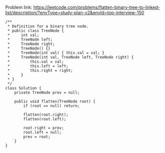 Problem link: https://leetcode.com/problems/flatten-binary-tree-to-linked-list/description/?envType=study-plan-v2&envId=top-interview-150

```
/**
 * Definition for a binary tree node.
 * public class TreeNode {
 *     int val;
 *     TreeNode left;
 *     TreeNode right;
 *     TreeNode() {}
 *     TreeNode(int val) { this.val = val; }
 *     TreeNode(int val, TreeNode left, TreeNode right) {
 *         this.val = val;
 *         this.left = left;
 *         this.right = right;
 *     }
 * }
 */
class Solution {
    private TreeNode prev = null;

    public void flatten(TreeNode root) {
        if (root == null) return;

        flatten(root.right);
        flatten(root.left);

        root.right = prev;
        root.left = null;
        prev = root;  
    }
}
```
